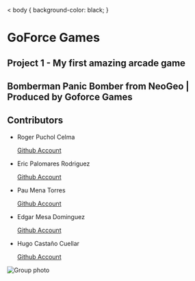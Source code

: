 <
body {
  background-color: black;
  }
>
<link rel="stylesheet" type="text/css" href="path/to/custom.css">


# GoForce Games
## Project 1 - My first amazing arcade game

## **Bomberman Panic Bomber from NeoGeo | Produced by Goforce Games**

## **Contributors**
* Roger Puchol Celma

  [Github Account](https://github.com/Ropuce)

* Eric Palomares Rodriguez

  [Github Account](https://github.com/errico6)

* Pau Mena Torres

  [Github Account](https://github.com/PauMenaTorres)

* Edgar Mesa Dominguez 

  [Github Account](https://github.com/edgarmd1)

* Hugo Castaño Cuellar

  [Github Account](https://github.com/HentSenp)

![Group photo](https://user-images.githubusercontent.com/117993994/222914726-9e7c26ed-b7f6-4290-9ac0-73f24d94d440.png)
